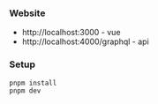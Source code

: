 ### Website
* http://localhost:3000 - vue
* http://localhost:4000/graphql - api

### Setup

```properties
pnpm install
pnpm dev
```